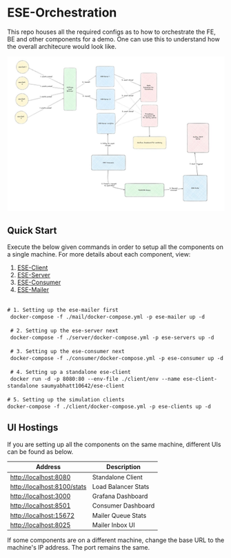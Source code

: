 # ESE-Orchestration

This repo houses all the required configs as to how to orchestrate the FE, BE and other components for a demo. One can use this to understand how the overall architecure would look like.

![ESE Overview](./images/overview.jpg)

## Quick Start

Execute the below given commands in order to setup all the components on a single machine. For more details about each component, view:

1. [ESE-Client](./client/README.md)
2. [ESE-Server](./server/README.md)
3. [ESE-Consumer](./consumer/README.md)
4. [ESE-Mailer](./mail/README.md)

```shell

# 1. Setting up the ese-mailer first
 docker-compose -f ./mail/docker-compose.yml -p ese-mailer up -d

 # 2. Setting up the ese-server next
 docker-compose -f ./server/docker-compose.yml -p ese-servers up -d

 # 3. Setting up the ese-consumer next
 docker-compose -f ./consumer/docker-compose.yml -p ese-consumer up -d

 # 4. Setting up a standalone ese-client
 docker run -d -p 8080:80 --env-file ./client/env --name ese-client-standalone saumyabhatt10642/ese-client

# 5. Setting up the simulation clients
docker-compose -f ./client/docker-compose.yml -p ese-clients up -d

```

## UI Hostings

If you are setting up all the components on the same machine, different UIs can be found as below.

| Address                       | Description         |
| ----------------------------- | ------------------- |
| <http://localhost:8080>       | Standalone Client   |
| <http://localhost:8100/stats> | Load Balancer Stats |
| <http://localhost:3000>       | Grafana Dashboard   |
| <http://localhost:8501>       | Consumer Dashboard  |
| <http://localhost:15672>      | Mailer Queue Stats  |
| <http://localhost:8025>       | Mailer Inbox UI     |

If some components are on a different machine, change the base URL to the machine's IP address. The port remains the same.
